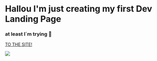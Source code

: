 
# Hallou I'm just creating my first Dev Landing Page  

### at least I´m trying 🥲   

<a href="https://leofountas.github.io/">TO THE SITE!</a>

<img src="https://i.giphy.com/JW8vNz7uMby0ogzoNE.webp">
